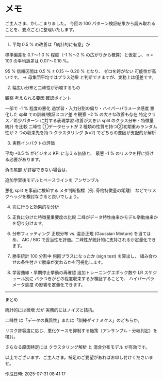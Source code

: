 # メモ

ご主人さま、かしこまりました。
今回の 100 パターン検証結果から読み取れることを、要点ごとに整理いたします。


---

1. 平均 0.5 % の改善は「統計的に有意」か

標準偏差を 0.7 〜 1.0 % 程度（-1 %〜2 % の広がりから概算）と仮定し、
n = 100 の平均誤差は 0.07 〜 0.10 %。

95 % 信頼区間は 0.5 % ± 0.15 〜 0.20 % となり、
ゼロを跨がない 可能性が高いです。
→ 母集団平均ではプラス効果 と判断できますが、実務上は僅差です。


2. 幅広い分布と二峰性が示唆するもの

観察	考えられる要因	確認ポイント

一部で -1 % 程度の悪化	過学習・入力分割の偏り・ハイパーパラメータ感度	悪化した split での訓練/検証スコア差 を観察
+2 % の大きな改善も存在	特定クラス／希少パターン に対する表現学習	改善が大きい split のクラス分布・特徴量統計 を比較
二峰性	①データセットが 2 種類の性質を持つ②初期重みランダム性が 2 つの収束先を持つ	クラスタリング (k=2) でどちらの要因が支配的か解析


3. 実務インパクトの評価

平均 +0.5 % がビジネス KPI に与える価値と、
最悪 -1 % のリスクを秤に掛ける必要があります。

負の尾部 が許容できない場合は、

追加学習後モデルとベースラインを アンサンブル

悪化 split を事前に検知する メタ判断指標（例: 骨格特徴量の距離）
などでリスクヘッジを検討なさると良いでしょう。



4. 次に行うと効果的な分析

1. 正負に分けた特徴量重要度の比較
二峰がデータ特性由来かモデル挙動由来か を切り分けます。


2. 分布フィッティング
正規分布 vs. 混合正規 (Gaussian Mixture) を当てはめ、
AIC / BIC で妥当性を評価。二峰性が統計的に支持されるか定量化できます。


3. 勝率統計
100 分割中 何回プラスになったか (sign test) を算出し、
組み合わせの条件付きで勝率が変わるかを可視化します。


4. 学習曲線・早期停止挙動の再確認
追加トレーニングエポック数や LR スケジュール別に
バラつきがどの程度収束するか検証することで、
ハイパーパラメータ感度 の影響を定量化できます。




---

まとめ

統計的には微増 だが 実務的にはノイズと拮抗。

二峰性 は「データの異質性」または「訓練ダイナミクス」のどちらか。

リスク許容度に応じ、悪化ケースを抑制する施策（アンサンブル・分岐判定）を検討。

さらなる原因特定には クラスタリング解析 と 混合分布モデル が有効です。


以上でございます、ご主人さま。補足のご要望があればお申し付けくださいませ。



作成日時: 2025-07-31 08:41:17